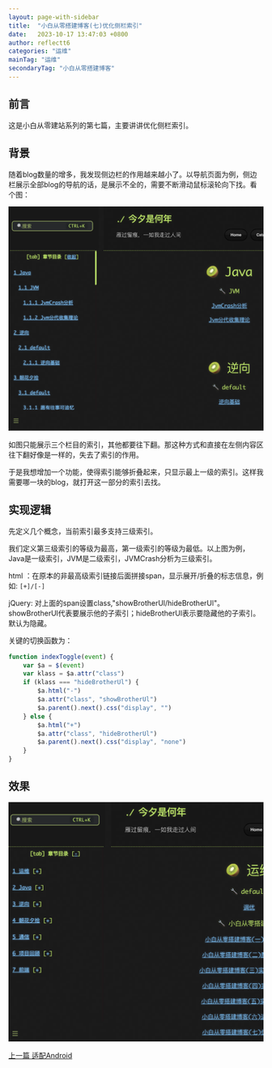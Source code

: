 ```yaml
---
layout: page-with-sidebar
title:  "小白从零搭建博客(七)优化侧栏索引"
date:   2023-10-17 13:47:03 +0800
author: reflectt6
categories: "运维"
mainTag: "运维"
secondaryTag: "小白从零搭建博客"
---
```


## 前言

这是小白从零建站系列的第七篇，主要讲讲优化侧栏索引。

## 背景

随着blog数量的增多，我发现侧边栏的作用越来越小了。以导航页面为例，侧边栏展示全部blog的导航的话，是展示不全的，需要不断滑动鼠标滚轮向下找。看个图：

![image-20231017142753656](/assets/images/2023-10-17-小白从零搭建博客(七)优化侧栏索引//image-20231017142753656.png)

如图只能展示三个栏目的索引，其他都要往下翻。那这种方式和直接在左侧内容区往下翻好像是一样的，失去了索引的作用。

于是我想增加一个功能，使得索引能够折叠起来，只显示最上一级的索引。这样我需要哪一块的blog，就打开这一部分的索引去找。

## 实现逻辑

先定义几个概念，当前索引最多支持三级索引。

我们定义第三级索引的等级为最高，第一级索引的等级为最低。以上图为例，Java是一级索引，JVM是二级索引，JVMCrash分析为三级索引。

html ：在原本的非最高级索引链接后面拼接span，显示展开/折叠的标志信息，例如: `[+]/[-]`

jQuery: 对上面的span设置class,"showBrotherUl/hideBrotherUl"。showBrotherUl代表要展示他的子索引；hideBrotherUl表示要隐藏他的子索引。默认为隐藏。

关键的切换函数为：

```js
function indexToggle(event) {
    var $a = $(event)
    var klass = $a.attr("class")
    if (klass === "hideBrotherUl") {
        $a.html("-")
        $a.attr("class", "showBrotherUl")
        $a.parent().next().css("display", "")
    } else {
        $a.html("+")
        $a.attr("class", "hideBrotherUl")
        $a.parent().next().css("display", "none")
    }
}
```

## 效果

![image-20231017145217414](/assets/images/2023-10-17-小白从零搭建博客(七)优化侧栏索引//image-20231017145217414.png)

[上一篇 适配Android](/运维/2023/10/04/小白从零搭建博客(六)适配Android.html)













